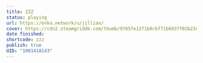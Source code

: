 ```yaml
---
title: ZZZ
status: playing
url: https://enka.network/u/jillian/
cover: https://cdn2.steamgriddb.com/thumb/97657e12f1b8cbf71b6837f02b23d423.jpg
date finished:
shortcode: zzz
publish: true
UID: "1001418143"
---
```

